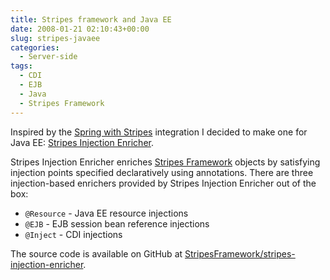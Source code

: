 ```yaml
---
title: Stripes framework and Java EE
date: 2008-01-21 02:10:43+00:00
slug: stripes-javaee
categories:
  - Server-side
tags:
  - CDI
  - EJB
  - Java
  - Stripes Framework
---
```


Inspired by the [Spring with Stripes](https://stripesframework.atlassian.net/wiki/display/STRIPES/Spring+with+Stripes) integration I decided to make one for Java EE: [Stripes Injection Enricher](https://stripesframework.atlassian.net/wiki/display/STRIPES/Stripes+Injection+Enricher).

Stripes Injection Enricher enriches [Stripes Framework](https://stripesframework.atlassian.net/wiki/display/STRIPES/Home) objects by satisfying injection points specified declaratively using annotations.
There are three injection-based enrichers provided by Stripes Injection Enricher out of the box:

* `@Resource` - Java EE resource injections
* `@EJB` - EJB session bean reference injections
* `@Inject` - CDI injections

The source code is available on GitHub at [StripesFramework/stripes-injection-enricher](https://github.com/StripesFramework/stripes-injection-enricher).
